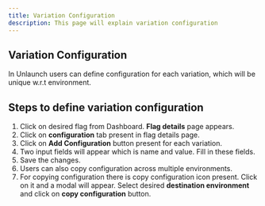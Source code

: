 ```yaml
---
title: Variation Configuration
description: This page will explain variation configuration 
---
```


## Variation Configuration

In Unlaunch users can define configuration for each variation, which will be unique w.r.t environment. 

## Steps to define variation configuration

1. Click on desired flag from Dashboard. **Flag details** page appears.
2. Click on **configuration** tab present in flag details page.
3. Click on **Add Configuration** button present for each variation.
4. Two input fields will appear which is name and value. Fill in these fields.
5. Save the changes.
6. Users can also copy configuration across multiple environments.
7. For copying configuration there is copy configuration icon present. Click on it and a    modal will appear. Select desired **destination environment** and click on **copy        configuration** button. 
